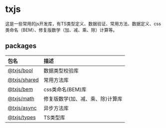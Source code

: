 # txjs

这是一些常用的js开发库，有TS类型定义、数据验证、常用方法、数据定义、css类命名（BEM）、修复版数学（加、减、乘、除）计算等。

## packages

|包名|描述|
|:-----|:-----|
|[@txjs/bool](https://github.com/yangtianxia/txjs/tree/master/packages/bool)|数据类型校验库|
|[@txjs/shared](https://github.com/yangtianxia/txjs/tree/master/packages/shared)|常用方法库|
|[@txjs/bem](https://github.com/yangtianxia/txjs/tree/master/packages/bem)|css类命名(BEM)库|
|[@txjs/math](https://github.com/yangtianxia/txjs/tree/master/packages/math)|修复版数学(加、减、乘、除)计算库|
|[@txjs/async](https://github.com/yangtianxia/txjs/tree/master/packages/async)|异步方法库|
|[@txjs/types](https://github.com/yangtianxia/txjs/tree/master/packages/types)|TS类型库|
